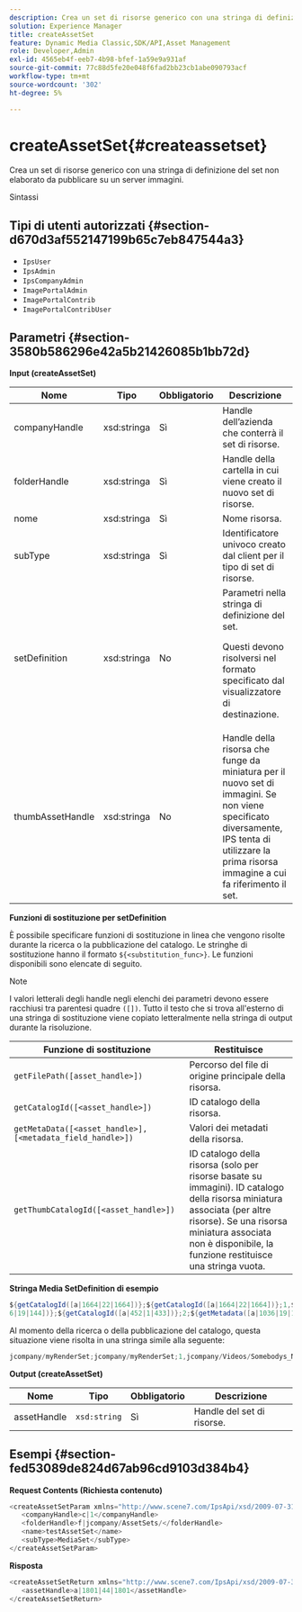 ```yaml
---
description: Crea un set di risorse generico con una stringa di definizione del set non elaborato da pubblicare su un server immagini.
solution: Experience Manager
title: createAssetSet
feature: Dynamic Media Classic,SDK/API,Asset Management
role: Developer,Admin
exl-id: 4565eb4f-eeb7-4b98-bfef-1a59e9a931af
source-git-commit: 77c88d5fe20e048f6fad2bb23cb1abe090793acf
workflow-type: tm+mt
source-wordcount: '302'
ht-degree: 5%

---
```


# createAssetSet{#createassetset}

Crea un set di risorse generico con una stringa di definizione del set non elaborato da pubblicare su un server immagini.

Sintassi

## Tipi di utenti autorizzati {#section-d670d3af552147199b65c7eb847544a3}

* `IpsUser`
* `IpsAdmin`
* `IpsCompanyAdmin`
* `ImagePortalAdmin`
* `ImagePortalContrib`
* `ImagePortalContribUser`

## Parametri {#section-3580b586296e42a5b21426085b1bb72d}

**Input (createAssetSet)**

<table id="table_2C70C33A127242FC828FCD8EC852E1EC"> 
 <thead> 
  <tr> 
   <th colname="col1" class="entry"> Nome </th> 
   <th colname="col2" class="entry"> Tipo </th> 
   <th colname="col3" class="entry"> Obbligatorio </th> 
   <th colname="col4" class="entry"> Descrizione </th> 
  </tr> 
 </thead>
 <tbody> 
  <tr> 
   <td colname="col1"> <span class="codeph"> <span class="varname"> companyHandle </span> </span> </td> 
   <td colname="col2"> <span class="codeph"> xsd:stringa </span> </td> 
   <td colname="col3"> Sì </td> 
   <td colname="col4"> Handle dell’azienda che conterrà il set di risorse. </td> 
  </tr> 
  <tr> 
   <td colname="col1"> <span class="codeph"> <span class="varname"> folderHandle </span> </span> </td> 
   <td colname="col2"> <span class="codeph"> xsd:stringa </span> </td> 
   <td colname="col3"> Sì </td> 
   <td colname="col4"> Handle della cartella in cui viene creato il nuovo set di risorse. </td> 
  </tr> 
  <tr> 
   <td colname="col1"> <span class="codeph"> <span class="varname"> nome </span> </span> </td> 
   <td colname="col2"> <span class="codeph"> xsd:stringa </span> </td> 
   <td colname="col3"> Sì </td> 
   <td colname="col4"> Nome risorsa. </td> 
  </tr> 
  <tr> 
   <td colname="col1"> <span class="codeph"> <span class="varname"> subType </span> </span> </td> 
   <td colname="col2"> <span class="codeph"> xsd:stringa </span> </td> 
   <td colname="col3"> Sì </td> 
   <td colname="col4"> Identificatore univoco creato dal client per il tipo di set di risorse. </td> 
  </tr> 
  <tr> 
   <td colname="col1"> <span class="codeph"> <span class="varname"> setDefinition </span> </span> </td> 
   <td colname="col2"> <span class="codeph"> xsd:stringa </span> </td> 
   <td colname="col3"> No </td> 
   <td colname="col4"> Parametri nella stringa di definizione del set. <p>Questi devono risolversi nel formato specificato dal visualizzatore di destinazione. </p> </td> 
  </tr> 
  <tr> 
   <td colname="col1"> <span class="codeph"> <span class="varname"> thumbAssetHandle </span> </span> </td> 
   <td colname="col2"> <span class="codeph"> xsd:stringa </span> </td> 
   <td colname="col3"> No </td> 
   <td colname="col4"> Handle della risorsa che funge da miniatura per il nuovo set di immagini. Se non viene specificato diversamente, IPS tenta di utilizzare la prima risorsa immagine a cui fa riferimento il set. </td> 
  </tr> 
 </tbody> 
</table>

**Funzioni di sostituzione per setDefinition**

È possibile specificare funzioni di sostituzione in linea che vengono risolte durante la ricerca o la pubblicazione del catalogo. Le stringhe di sostituzione hanno il formato `${<substitution_func>}`. Le funzioni disponibili sono elencate di seguito.

>[!NOTE]
>
>I valori letterali degli handle negli elenchi dei parametri devono essere racchiusi tra parentesi quadre `([])`. Tutto il testo che si trova all&#39;esterno di una stringa di sostituzione viene copiato letteralmente nella stringa di output durante la risoluzione.

| **Funzione di sostituzione** | **Restituisce** |
|---|---|
| `getFilePath([asset_handle>])` | Percorso del file di origine principale della risorsa. |
| `getCatalogId([<asset_handle>])` | ID catalogo della risorsa. |
| `getMetaData([<asset_handle>], [<metadata_field_handle>])` | Valori dei metadati della risorsa. |
| `getThumbCatalogId([<asset_handle>])` | ID catalogo della risorsa (solo per risorse basate su immagini). ID catalogo della risorsa miniatura associata (per altre risorse). Se una risorsa miniatura associata non è disponibile, la funzione restituisce una stringa vuota. |

**Stringa Media SetDefinition di esempio**

```java
${getCatalogId([a|1664|22|1664])};${getCatalogId([a|1664|22|1664])};1,${getFilePath([a|103 
6|19|144])};${getCatalogId([a|452|1|433])};2;${getMetadata([a|1036|19|144], [m|1|ASSET|SharedDateField])} 
```

Al momento della ricerca o della pubblicazione del catalogo, questa situazione viene risolta in una stringa simile alla seguente:

```java
jcompany/myRenderSet;jcompany/myRenderSet;1,jcompany/Videos/Somebodys_N08275_flv.flv;jcomp any/myimg-1;2;20090703 10:05:53
```

**Output (createAssetSet)**

| Nome | Tipo | Obbligatorio | Descrizione |
|---|---|---|---|
| assetHandle | `xsd:string` | Sì | Handle del set di risorse. |

## Esempi {#section-fed53089de824d67ab96cd9103d384b4}

**Request Contents (Richiesta contenuto)**

```java
<createAssetSetParam xmlns="http://www.scene7.com/IpsApi/xsd/2009-07-31"> 
   <companyHandle>c|1</companyHandle> 
   <folderHandle>f|jcompany/AssetSets/</folderHandle> 
   <name>testAssetSet</name> 
   <subType>MediaSet</subType> 
</createAssetSetParam>
```

**Risposta**

```java
<createAssetSetReturn xmlns="http://www.scene7.com/IpsApi/xsd/2009-07-31"> 
   <assetHandle>a|1801|44|1801</assetHandle> 
</createAssetSetReturn>
```
